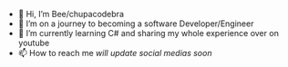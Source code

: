 - 👋 Hi, I’m Bee/chupacodebra
- 👀 I’m on a journey to becoming a software Developer/Engineer
- 🌱 I’m currently learning C# and sharing my whole experience over on youtube
- 📫 How to reach me *will update social medias soon*

<!---
chupacodebra/chupacodebra is a ✨ special ✨ repository because its `README.md` (this file) appears on your GitHub profile.
You can click the Preview link to take a look at your changes.
--->
